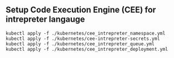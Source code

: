 ## Setup Code Execution Engine (CEE) for intrepreter langauge

```
kubectl apply -f ./kubernetes/cee_intrepreter_namespace.yml
kubectl apply -f ./kubernetes/cee-intrepreter-secrets.yml
kubectl apply -f ./kubernetes/cee_intrepreter_queue.yml
kubectl apply -f ./kubernetes/cee_intrepreter_deployment.yml
```
